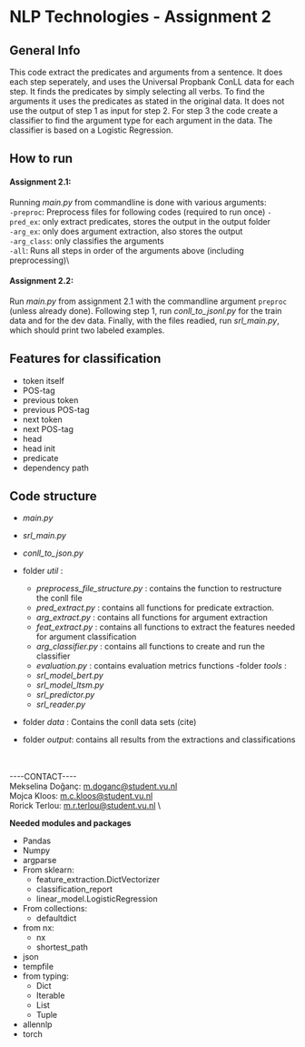 # NLP Technologies - Assignment 2 

## General Info
This code extract the predicates and arguments from a sentence. 
It does each step seperately, and uses the Universal Propbank ConLL data for each step.
It finds the predicates by simply selecting all verbs. To find the arguments it uses the predicates as stated in the original data.
It does not use the output of step 1 as input for step 2.
For step 3 the code create a classifier to find the argument type for each argument in the data.
The classifier is based on a Logistic Regression.


## How to run

#### Assignment 2.1: 
Running *main.py* from commandline is done with various arguments:\
`-preproc`: Preprocess files for following codes (required to run once)
`-pred_ex`: only extract predicates, stores the output in the output folder\
`-arg_ex`: only does argument extraction, also stores the output\
`-arg_class`: only classifies the arguments\
`-all`: Runs all steps in order of the arguments above (including preprocessing)\

#### Assignment 2.2: 
Run *main.py* from assignment 2.1 with the commandline argument `preproc` (unless already done). 
Following step 1, run *conll_to_jsonl.py* for the train data and for the dev data. 
Finally, with the files readied, run *srl_main.py*, which should print two labeled examples.

## Features for classification

- token itself
- POS-tag
- previous token
- previous POS-tag
- next token
- next POS-tag
- head
- head init
- predicate
- dependency path

## Code structure
 
- *main.py*
- *srl_main.py*
- *conll_to_json.py*
- folder *util* : 
	- *preprocess_file_structure.py* : contains the function to restructure the conll file
	- *pred_extract.py* : contains all functions for predicate extraction.
	- *arg_extract.py* : contains all functions for argument extraction
	- *feat_extract.py* : contains all functions to extract the features needed for argument classification
	- *arg_classifier.py* : contains all functions to create and run the classifier
	- *evaluation.py* : contains evaluation metrics functions
-folder *tools*	:
	- *srl_model_bert.py*
	- *srl_model_ltsm.py*
	- *srl_predictor.py*
	- *srl_reader.py*

- folder *data* :  Contains the conll data sets (cite)
- folder *output*: contains all results from the extractions and classifications

\
\
----CONTACT---- \
Mekselina Doğanç: m.doganc@student.vu.nl \
Mojca Kloos: m.c.kloos@student.vu.nl  \
Rorick Terlou: m.r.terlou@student.vu.nl \



**Needed modules and packages**

- Pandas
- Numpy
- argparse
- From sklearn: 
	- feature_extraction.DictVectorizer
	- classification_report
	- linear_model.LogisticRegression 
- From collections:
	- defaultdict
- from nx:
	- nx
	- shortest_path
- json
- tempfile
- from typing:
	- Dict
	- Iterable
	- List
	- Tuple
- allennlp
- torch
